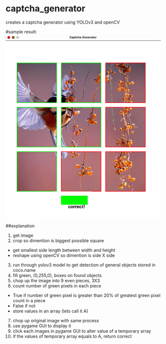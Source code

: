 # captcha_generator
creates a captcha generator using YOLOv3 and openCV

#sample result:
![ScreenShot](https://github.com/Tab-sp/captcha_generator/blob/main/sample_result.jpg)


##explanation
1) get image
2) crop so dimention is biggest possible square
  - get smallest side length between width and height
  - reshape using openCV so dimention is side X side
3) run through yolov3 model to get detection of general objects stored in coco.name
4) fill green, (0,255,0), boxes on found objects
5) chop up the image into 9 even pieces, 3X3
6) count number of green pixels in each piece
  - True if number of green pixel is greater than 20% of greatest green pixel count in a piece
  - False if not
  - store values in an array (lets call it A)
7) chop up original image with same process
8) use pygame GUI to display it
9) click each images in pygame GUI to alter value of a temporary array
10) if the values of temporary array equals to A, return correct
